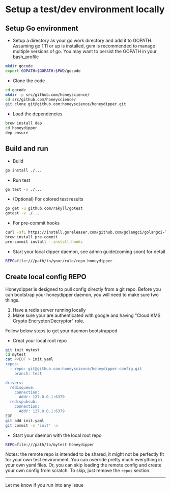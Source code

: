 # Setup a test/dev environment locally

## Setup Go environment

 * Setup a directory as your go work directory and add it to GOPATH. Assuming go 1.11 or up is installed, gvm is recommended to manage multiple versions of go. You may want to persist the GOPATH in your bash_profile
```bash
mkdir gocode
export GOPATH=$GOPATH:$PWD/gocode
```
 * Clone the code
```bash
cd gocode
mkdir -p src/github.com/honeyscience/
cd src/github.com/honeyscience/
git clone git@github.com:honeyscience/honeydipper.git
```
 * Load the dependencies
```bash
brew install dep
cd honeydipper
dep ensure
```

## Build and run

 * Build
```bash
go install ./...
```
 * Run test
```bash
go test -v ./...
```
 * (Optional) For colored test results
```bash
go get -u github.com/rakyll/gotest
gotest -v ./...
```
 * For pre-commit hooks
```bash
curl -sfL https://install.goreleaser.com/github.com/golangci/golangci-lint.sh | sh -s -- -b $(go env GOPATH)/bin v1.13.2
brew install pre-commit
pre-commit install --install-hooks
```
 * Start your local dipper daemon, see admin guide(coming soon) for detail
```bash
REPO=file:///path/to/your/rule/repo honeydipper
```

## Create local config REPO

Honeydipper is designed to pull config directly from a git repo. Before you can bootstrap your honeydipper daemon, you will need to make sure two things.
 1. Have a redis server running locally
 2. Make sure your are authenticated with google and having "Cloud KMS Crypto Encryptor/Decryptor" role.

Follow below steps to get your daemon bootstrapped

 * Creat your local root repo
```bash
git init mytest
cd mytest
cat <<EOF > init.yaml
repos:
  - repo: git@github.com:honeyscience/honeydipper-config.git
    branch: test

drivers:
  redisqueue:
    connection:
      Addr: 127.0.0.1:6379
  redispubsub:
    connection:
      Addr: 127.0.0.1:6379 
EOF
git add init.yaml
git commit -m 'init' -a
```
 * Start your daemon with the local root repo
```bash
REPO=file:///path/to/mytest honeydipper
```

Notes: the remote repo is intended to be shared, it might not be perfectly fit for your own test environment. You can override pretty much everything in your own yaml files. Or, you can skip loading the remote config and create your own config from scratch. To skip, just remove the `repos` section.

---
Let me know if you run into any issue
